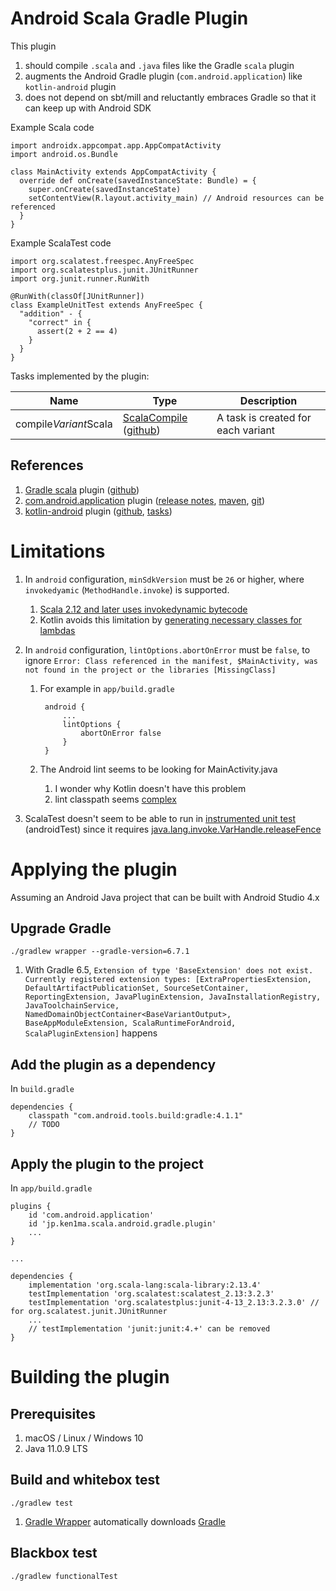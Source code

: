 # Android Scala Gradle Plugin

This plugin
1. should compile `.scala` and `.java` files like the Gradle `scala` plugin
1. augments the Android Gradle plugin (`com.android.application`) like `kotlin-android` plugin
1. does not depend on sbt/mill and reluctantly embraces Gradle so that it can keep up with Android SDK


Example Scala code

    import androidx.appcompat.app.AppCompatActivity
    import android.os.Bundle

    class MainActivity extends AppCompatActivity {
      override def onCreate(savedInstanceState: Bundle) = {
        super.onCreate(savedInstanceState)
        setContentView(R.layout.activity_main) // Android resources can be referenced
      }
    }

Example ScalaTest code

    import org.scalatest.freespec.AnyFreeSpec
    import org.scalatestplus.junit.JUnitRunner
    import org.junit.runner.RunWith

    @RunWith(classOf[JUnitRunner])
    class ExampleUnitTest extends AnyFreeSpec {
      "addition" - {
        "correct" in {
          assert(2 + 2 == 4)
        }
      }
    }

Tasks implemented by the plugin:

|Name|Type|Description|
|--|--|--|
|compile*Variant*Scala|[ScalaCompile](https://docs.gradle.org/current/dsl/org.gradle.api.tasks.scala.ScalaCompile.html) ([github](https://github.com/gradle/gradle/blob/master/subprojects/scala/src/main/java/org/gradle/api/tasks/scala/ScalaCompile.java))|A task is created for each variant|

## References

1. [Gradle scala](https://docs.gradle.org/current/userguide/scala_plugin.html) plugin ([github](https://github.com/gradle/gradle/tree/master/subprojects/scala))
1. [com.android.application](https://developer.android.com/studio/build) plugin ([release notes](https://developer.android.com/studio/releases/gradle-plugin), [maven](https://maven.google.com/web/index.html?q=gradle#com.android.tools.build:gradle:4.1.0), [git](https://android.googlesource.com/platform/tools/base/+/refs/tags/studio-4.1.0/build-system/gradle-core/src/main/java/com/android/build/gradle/internal/plugins/))
1. [kotlin-android](https://developer.android.com/kotlin/add-kotlin) plugin ([github](https://github.com/JetBrains/kotlin/tree/master/libraries/tools/kotlin-gradle-plugin), [tasks](https://github.com/JetBrains/kotlin/blob/master/libraries/tools/kotlin-gradle-plugin/Module.md))


# Limitations

1. In `android` configuration, `minSdkVersion` must be `26` or higher, where `invokedyamic` (`MethodHandle.invoke`) is supported.
    1. [Scala 2.12 and later uses invokedynamic bytecode](https://www.scala-lang.org/news/2.12.0/)
    1. Kotlin avoids this limitation by [generating necessary classes for lambdas](https://jakewharton.com/r8-optimization-lambda-groups/)

1. In `android` configuration, `lintOptions.abortOnError` must be `false`, to ignore `Error: Class referenced in the manifest, $MainActivity, was not found in the project or the libraries [MissingClass]`
    1. For example in `app/build.gradle`

            android {
                ...
                lintOptions {
                    abortOnError false
                }
            }

    1. The Android lint seems to be looking for MainActivity.java
        1. I wonder why Kotlin doesn't have this problem
        1. lint classpath seems [complex](https://android.googlesource.com/platform/tools/base/+/studio-master-dev/lint/libs/lint-gradle-api/)

1. ScalaTest doesn't seem to be able to run in [instrumented unit test](https://developer.android.com/training/testing/unit-testing/instrumented-unit-tests) (androidTest) since it requires [java.lang.invoke.VarHandle.releaseFence](https://github.com/scala/scala/blob/v2.13.4/src/library/scala/runtime/Statics.java#L172)


# Applying the plugin

Assuming an Android Java project that can be built with Android Studio 4.x

## Upgrade Gradle

    ./gradlew wrapper --gradle-version=6.7.1

1. With Gradle 6.5, `Extension of type 'BaseExtension' does not exist. Currently registered extension types: [ExtraPropertiesExtension, DefaultArtifactPublicationSet, SourceSetContainer, ReportingExtension, JavaPluginExtension, JavaInstallationRegistry, JavaToolchainService, NamedDomainObjectContainer<BaseVariantOutput>, BaseAppModuleExtension, ScalaRuntimeForAndroid, ScalaPluginExtension]` happens

## Add the plugin as a dependency

In `build.gradle`

    dependencies {
        classpath "com.android.tools.build:gradle:4.1.1"
        // TODO
    }

## Apply the plugin to the project

In `app/build.gradle`

    plugins {
        id 'com.android.application'
        id 'jp.ken1ma.scala.android.gradle.plugin'
        ...
    }

    ...

    dependencies {
        implementation 'org.scala-lang:scala-library:2.13.4'
        testImplementation 'org.scalatest:scalatest_2.13:3.2.3'
        testImplementation 'org.scalatestplus:junit-4-13_2.13:3.2.3.0' // for org.scalatest.junit.JUnitRunner
        ...
        // testImplementation 'junit:junit:4.+' can be removed
    }


# Building the plugin

## Prerequisites

1. macOS / Linux / Windows 10
2. Java 11.0.9 LTS

## Build and whitebox test

    ./gradlew test

1. [Gradle Wrapper](https://docs.gradle.org/current/userguide/gradle_wrapper.html) automatically downloads [Gradle](https://github.com/gradle/gradle)

## Blackbox test

    ./gradlew functionalTest
